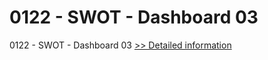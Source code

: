 # 0122 - SWOT - Dashboard 03
0122 - SWOT - Dashboard 03
[>> Detailed information](https://secure.shareit.com/shareit/product.html?productid=300983029&affiliateid=200057808)
